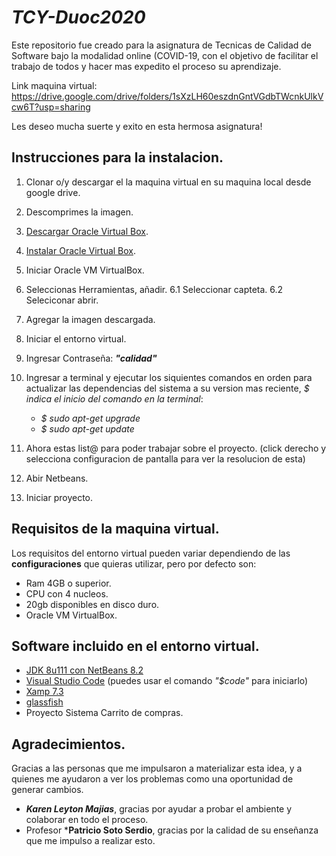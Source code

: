 # ***TCY-Duoc2020***

Este repositorio fue creado para la asignatura de Tecnicas de Calidad de Software bajo la modalidad online (COVID-19, con el objetivo de facilitar el trabajo de todos y hacer mas expedito el proceso su aprendizaje.

Link maquina virtual: https://drive.google.com/drive/folders/1sXzLH60eszdnGntVGdbTWcnkUlkVcw6T?usp=sharing

Les deseo mucha suerte y exito en esta hermosa asignatura!

## Instrucciones para la instalacion.

  1. Clonar o/y descargar el la maquina virtual en su maquina local desde google drive.
  2. Descomprimes la imagen.
  3. [Descargar Oracle Virtual Box](https://www.virtualbox.org).
  4. [Instalar Oracle Virtual Box](https://docs.oracle.com/cd/E19957-01/821-1692/6nmlk9kpt/index.html).
  5. Iniciar Oracle VM VirtualBox.
  6. Seleccionas Herramientas, añadir.
    6.1 Seleccionar capteta.
    6.2 Seleciconar abrir.
  5. Agregar la imagen descargada.
  6. Iniciar el entorno virtual.
  7. Ingresar Contraseña: ***"calidad"***
  8. Ingresar a terminal y ejecutar los siquientes comandos en orden para actualizar las dependencias del sistema a su version mas reciente, *$ indica el inicio del comando en la terminal*:
      
      - *$ sudo apt-get upgrade*
      - *$ sudo apt-get update*

  9. Ahora estas list@ para poder trabajar sobre el proyecto. (click derecho y selecciona configuracion de pantalla para ver la resolucion de esta)
  10. Abir Netbeans.
  11. Iniciar proyecto.
  
   
      
## Requisitos de la maquina virtual.

  Los requisitos del entorno virtual pueden variar dependiendo de las **configuraciones** que quieras utilizar, pero por defecto son:
  
  - Ram 4GB o superior.
  - CPU con 4 nucleos.
  - 20gb disponibles en disco duro.
  - Oracle VM VirtualBox.

## Software incluido en el entorno virtual.

  - [JDK 8u111 con NetBeans 8.2](https://www.oracle.com/technetwork/es/java/javase/downloads/jdk-netbeans-jsp-3413139-esa.html)
  - [Visual Studio Code](https://code.visualstudio.com/?wt.mc_id=DX_841432) (puedes usar el comando *"$code"* para iniciarlo)
  - [Xamp 7.3](https://www.apachefriends.org/download.html)
  - [glassfish](https://javaee.github.io/glassfish/)
  - Proyecto Sistema Carrito de compras.

## Agradecimientos.
  
  Gracias a las personas que me impulsaron a materializar esta idea, y a quienes me ayudaron a ver los problemas como una oportunidad de generar cambios.
  
  - ***Karen Leyton Majias***, gracias por ayudar a probar el ambiente y colaborar en todo el proceso.
  - Profesor ***Patricio Soto Serdio**, gracias por la calidad de su enseñanza que me impulso a realizar esto.
